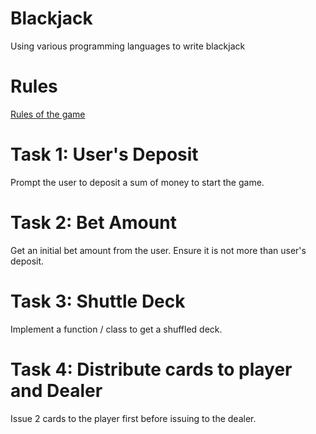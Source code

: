 # Blackjack
Using various programming languages to write blackjack

# Rules
[Rules of the game](https://www.blackjackapprenticeship.com/how-to-play-blackjack/)

# Task 1: User's Deposit
Prompt the user to deposit a sum of money to start the game.

# Task 2: Bet Amount
Get an initial bet amount from the user. Ensure it is not more than user's deposit.

# Task 3: Shuttle Deck
Implement a function / class to get a shuffled deck.

# Task 4: Distribute cards to player and Dealer
Issue 2 cards to the player first before issuing to the dealer.

